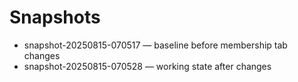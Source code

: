 # Snapshots
- snapshot-20250815-070517 — baseline before membership tab changes
- snapshot-20250815-070528 — working state after changes

